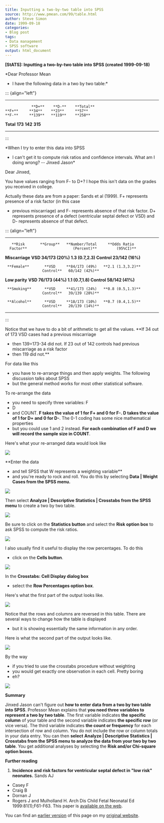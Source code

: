 ```yaml
---
title: Inputting a two-by-two table into SPSS
source: http://www.pmean.com/99/table.html
author: Steve Simon
date: 1999-09-18
categories:
- Blog post
tags:
- Data management
- SPSS software
output: html_document
---
```

****[StATS]:** Inputting a two-by-two table into
SPSS (created 1999-09-18)**

*Dear Professor Mean
- I have the following data in a two by two table:*

::: {align="left"}
  ----------- --------- --------- -----------
                **D+**    **D-**    **Total**
    **F+**     **34**    **23**     **57**
    **F-**     **139**   **119**    **258**
   **Total**   **173**   **142**    **315**
  ----------- --------- --------- -----------
:::

*When I try to enter this data into SPSS
- I can't get it to compute
risk ratios and confidence intervals. What am I doing wrong? -- Jinxed
Jason*

Dear Jinxed,

You have values ranging from F- to D+? I hope this isn't data on the
grades you received in college.

Actually these data are from a paper: Sands et al (1999). F+
represents presence of a risk factor (in this case
- previous
miscarriage) and F- represents absence of that risk factor. D+
represents presence of a defect (ventricular septal defect or VSD) and
D- represents absence of that defect.

::: {align="left"}
  ----------------- ----------- ----------------- -------------------
       **Risk       **Group**   **Number/Total     **Odds Ratio
      Factor**                     (Percent)**         (95%CI)**

   **Miscarriage**    **VSD     **34/173 (20%)   **1.3 (0.7,2.3)**
                     Control**   23/142 (16%)**   

     **Female**       **VSD     **84/173 (49%)   **2.1 (1.3,3.2)**
                     Control**   60/142 (42%)**   

   **Low parity**     **VSD     **76/173 (44%)   **1.1 (0.7,1.8)**
                     Control**   58/142 (41%)**   

     **Smoking**      **VSD     **41/173 (24%)   **0.8 (0.5,1.3)**
                     Control**   39/139 (28%)**   

     **Alcohol**      **VSD     **18/173 (10%)   **0.7 (0.4,1.5)**
                     Control**   20/139 (14%)**   
  ----------------- ----------- ----------------- -------------------
:::

Notice that we have to do a bit of arithmetic to get all the values.
**If 34 out of 173 VSD cases had a previous miscarriage
- then
139=173-34 did not. If 23 out of 142 controls had previous miscarriage
as a risk factor
- then 119 did not.**

For data like this
- you have to re-arrange things and then apply
weights. The following discussion talks about SPSS
- but the general
method works for most other statistical software.

To re-arrange the data
- you need to specify three variables: F
- D
- and
COUNT. **F takes the value of 1 for F+ and 0 for F-. D takes the value
of 1 for D+ and 0 for D-**. The 0-1 coding has some nice mathematical
properties
- but you could use 1 and 2 instead. **For each combination
of F and D we will record the sample size in COUNT**.

Here's what your re-arranged data would look like

![](../../../web/images/99/table01.gif)

**Enter the data
- and tell SPSS that W represents a weighting
variable**
- and you're ready to rock and roll. You do this by
selecting **Data | Weight Cases from the SPSS menu.**

![](../../../web/images/99/table02.gif)

Then select **Analyze | Descriptive Statistics | Crosstabs from the
SPSS menu** to create a two by two table.

![](../../../web/images/99/table03.gif)

Be sure to click on the **Statistics button** and select the **Risk
option box** to ask SPSS to compute the risk ratios.

![](../../../web/images/99/table04.gif)

I also usually find it useful to display the row percentages. To do
this
- click on the **Cells button**.

![](../../../web/images/99/table05.gif)

In the **Crosstabs: Cell Display dialog box**
- select the **Row
Percentages option box**.

Here's what the first part of the output looks like.

![](../../../web/images/99/table06.gif)

Notice that the rows and columns are reversed in this table. There are
several ways to change how the table is displayed
- but it is showing
essentially the same information in any order.

Here is what the second part of the output looks like.

![](../../../web/images/99/table07.gif)

By the way
- if you tried to use the crosstabs procedure without
weighting
- you would get exactly one observation in each cell. Pretty
boring
- eh?

![](../../../web/images/99/table08.gif)

**Summary**

Jinxed Jason can't figure out **how to enter data from a two by two
table into SPSS**. Professor Mean explains that **you need three
variables to represent a two by two table**. The first variable
indicates **the specific column** of your table and the second
variable indicates **the specific row** (or vice versa). The third
variable indicates **the count or frequency** for each intersection of
row and column. You do not include the row or column totals in your
data entry. You can then **select** **Analyze | Descriptive
Statistics | Crosstabs from the SPSS menu** **to analyze the data
from your two by two table**. You get additional analyses by selecting
the **Risk and/or Chi-square option boxes**.

**Further reading**

1.  **Incidence and risk factors for ventricular septal defect in "low
    risk" neonates.** Sands AJ
- Casey F
- Craig B
- Dornan J
- Rogers J
    and Mulholland H. Arch Dis Child Fetal Neonatal Ed
    1999:81(1);F61-F63. This paper is [available on the
    web](http://adc.bmjjournals.com/cgi/content/full/fetalneonatal;81/1/F61).

You can find an [earlier version][sim1] of this page on my [original website][sim2].

[sim1]: http://www.pmean.com/99/table.html
[sim2]: http://www.pmean.com/original_site.html
